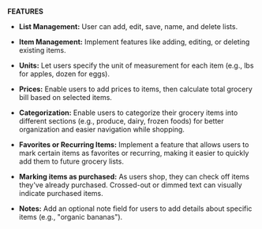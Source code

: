 **FEATURES**

- **List Management:** User can add, edit, save, name, and delete lists.

- **Item Management:** Implement features like adding, editing, or deleting existing items.

- **Units:** Let users specify the unit of measurement for each item (e.g., lbs for apples, dozen for eggs).

- **Prices:** Enable users to add prices to items, then calculate total grocery bill based on selected items.

- **Categorization:** Enable users to categorize their grocery items into different sections (e.g., produce, dairy, frozen foods) for better organization and easier navigation while shopping.

- **Favorites or Recurring Items:** Implement a feature that allows users to mark certain items as favorites or recurring, making it easier to quickly add them to future grocery lists.

- **Marking items as purchased:** As users shop, they can check off items they've already purchased. Crossed-out or dimmed text can visually indicate purchased items.

- **Notes:** Add an optional note field for users to add details about specific items (e.g., "organic bananas").
